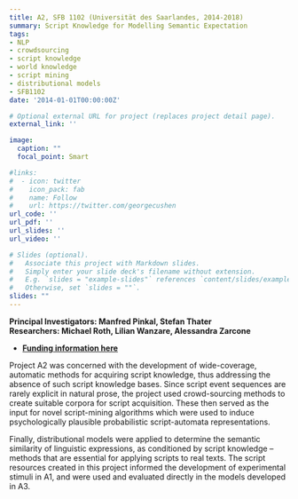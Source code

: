```yaml
---
title: A2, SFB 1102 (Universität des Saarlandes, 2014-2018)
summary: Script Knowledge for Modelling Semantic Expectation
tags:
- NLP
- crowdsourcing
- script knowledge
- world knowledge
- script mining
- distributional models
- SFB1102
date: '2014-01-01T00:00:00Z'

# Optional external URL for project (replaces project detail page).
external_link: ''

image:
  caption: ""
  focal_point: Smart

#links:
#  - icon: twitter
#    icon_pack: fab
#    name: Follow
#    url: https://twitter.com/georgecushen
url_code: ''
url_pdf: ''
url_slides: ''
url_video: ''

# Slides (optional).
#   Associate this project with Markdown slides.
#   Simply enter your slide deck's filename without extension.
#   E.g. `slides = "example-slides"` references `content/slides/example-slides.md`.
#   Otherwise, set `slides = ""`.
slides: ""
---
```



<p><b>Principal Investigators: Manfred Pinkal, Stefan Thater<br clear="none">Researchers: Michael Roth, Lilian Wanzare, Alessandra Zarcone</b></p>

- <b><a href="https://gepris.dfg.de/gepris/projekt/256239806" target="_blank">Funding information here</a></b>

<p>Project A2 was concerned with the development of wide-coverage, automatic methods for acquiring script knowledge, thus addressing the absence of such script knowledge bases. Since script event sequences are rarely explicit in natural prose, the project used crowd-sourcing methods to create suitable corpora for script acquisition. These  then served as the input for novel script-mining algorithms which were used to induce psychologically plausible probabilistic script-automata representations.</p>

<p>Finally, distributional models were applied to determine the semantic similarity of linguistic expressions, as conditioned by script knowledge – methods that are essential for applying scripts to real texts. The script resources created in this project informed the development of experimental stimuli in A1, and were used and evaluated directly in the models developed in A3.</p>